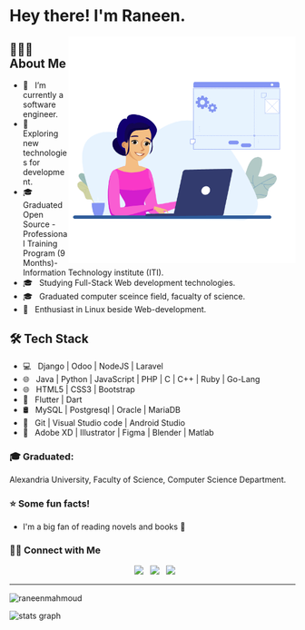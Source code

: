 # Hey there! I'm Raneen.
<img align="right" alt="GIF" src="https://github.com/raneenmahmoud/raneenmahmoud/blob/main/hello.gif" width="400"/>

## 👨🏻‍💻 About Me 
- 🔭 &nbsp; I’m currently a software engineer.
- 🤔 &nbsp; Exploring new technologies for development.
- 🎓 &nbsp; Graduated  Open Source - Professional Training Program (9 Months)-Information Technology institute (ITI).
- 🎓 &nbsp; Studying Full-Stack Web development technologies.
- 🎓 &nbsp; Graduated computer sceince field, facualty of science.
- 🌱 &nbsp; Enthusiast in Linux beside Web-development.

## 🛠 Tech Stack
- 💻 &nbsp; Django | Odoo | NodeJS | Laravel 
- 🌐 &nbsp; Java | Python | JavaScript | PHP | C | C++ | Ruby | Go-Lang 
- 🌐 &nbsp; HTML5 | CSS3 | Bootstrap 
- 📱 &nbsp; Flutter | Dart
- 🛢 &nbsp; MySQL | Postgresql | Oracle | MariaDB
- 🔧 &nbsp; Git | Visual Studio code | Android Studio
- 🎨 &nbsp; Adobe XD | Illustrator | Figma | Blender | Matlab

### :mortar_board: Graduated:
Alexandria University, Faculty of Science, Computer Science Department.

### :star: Some fun facts!
- I'm a big fan of reading novels and books 📖

<h3> 🤝🏻 Connect with Me </h3>

<p align="center">
&nbsp; <a href="https://www.facebook.com/raneen.mahmoud.79" target="_blank" rel="noopener noreferrer"><img src="https://img.icons8.com/plasticine/100/null/facebook-new.png" width="50" /></a>  
&nbsp; <a href="https://www.linkedin.com/in/raneen-mahmoud-800178239/" target="_blank" rel="noopener noreferrer"><img src="https://img.icons8.com/plasticine/100/000000/linkedin.png" width="50" /></a>
&nbsp; <a href="raneem260@gmail.com" target="_blank" rel="noopener noreferrer"><img src="https://img.icons8.com/plasticine/100/000000/gmail.png"  width="50" /></a>
</p>
<hr/>

<p><img align="center" src="https://github-readme-stats.vercel.app/api/top-langs?username=raneenmahmoud&show_icons=true&locale=en&layout=compact" alt="raneenmahmoud" /></p>
<div align="left">
  <img src="https://github-readme-stats.vercel.app/api?hide_title=false&hide_rank=false&show_icons=true&include_all_commits=true&count_private=true&disable_animations=false&locale=en&hide_border=false&username=raneenmahmoud" height="150" alt="stats graph"  />
  </div>
